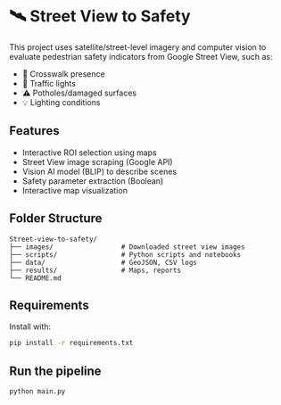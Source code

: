 # 🛰️ Street View to Safety

This project uses satellite/street-level imagery and computer vision to evaluate pedestrian safety indicators from Google Street View, such as:

- 🧍 Crosswalk presence
- 🚦 Traffic lights
- ⚠️ Potholes/damaged surfaces
- 💡 Lighting conditions

## Features
- Interactive ROI selection using maps
- Street View image scraping (Google API)
- Vision AI model (BLIP) to describe scenes
- Safety parameter extraction (Boolean)
- Interactive map visualization

## Folder Structure
```
Street-view-to-safety/
├── images/                 # Downloaded street view images
├── scripts/                # Python scripts and notebooks
├── data/                   # GeoJSON, CSV logs
├── results/                # Maps, reports
└── README.md
```

## Requirements
Install with:

```bash
pip install -r requirements.txt
```

## Run the pipeline
```bash
python main.py
```
